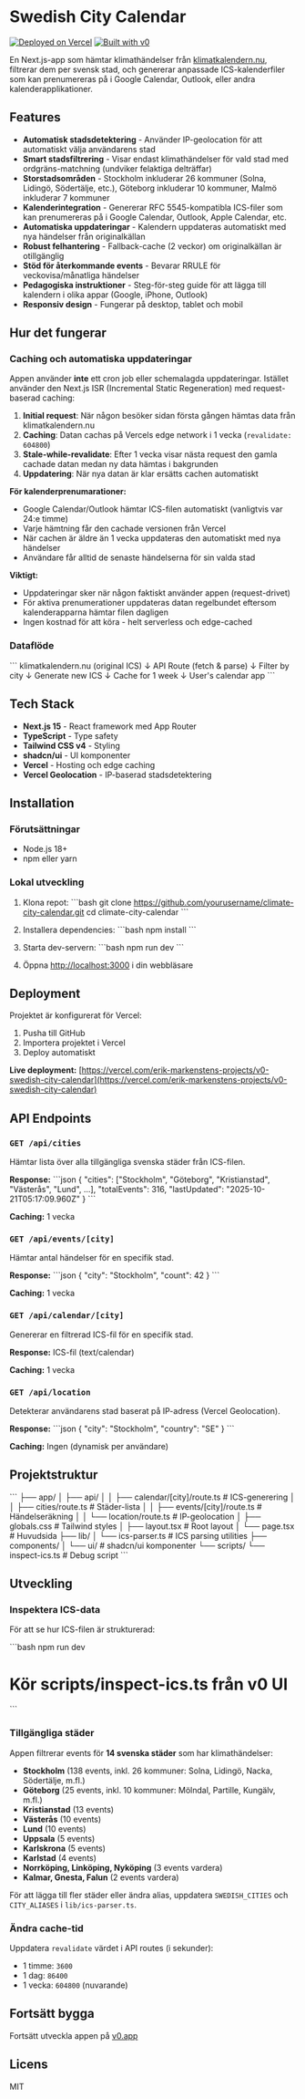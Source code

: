 # Swedish City Calendar

[![Deployed on Vercel](https://img.shields.io/badge/Deployed%20on-Vercel-black?style=for-the-badge&logo=vercel)](https://vercel.com/erik-markenstens-projects/v0-swedish-city-calendar)
[![Built with v0](https://img.shields.io/badge/Built%20with-v0.app-black?style=for-the-badge)](https://v0.app/chat/projects/ZHybRRl1P40)

En Next.js-app som hämtar klimathändelser från [klimatkalendern.nu](https://klimatkalendern.nu), filtrerar dem per svensk stad, och genererar anpassade ICS-kalenderfiler som kan prenumereras på i Google Calendar, Outlook, eller andra kalenderapplikationer.

## Features

- **Automatisk stadsdetektering** - Använder IP-geolocation för att automatiskt välja användarens stad
- **Smart stadsfiltrering** - Visar endast klimathändelser för vald stad med ordgräns-matchning (undviker felaktiga delträffar)
- **Storstadsområden** - Stockholm inkluderar 26 kommuner (Solna, Lidingö, Södertälje, etc.), Göteborg inkluderar 10 kommuner, Malmö inkluderar 7 kommuner
- **Kalenderintegration** - Genererar RFC 5545-kompatibla ICS-filer som kan prenumereras på i Google Calendar, Outlook, Apple Calendar, etc.
- **Automatiska uppdateringar** - Kalendern uppdateras automatiskt med nya händelser från originalkällan
- **Robust felhantering** - Fallback-cache (2 veckor) om originalkällan är otillgänglig
- **Stöd för återkommande events** - Bevarar RRULE för veckovisa/månatliga händelser
- **Pedagogiska instruktioner** - Steg-för-steg guide för att lägga till kalendern i olika appar (Google, iPhone, Outlook)
- **Responsiv design** - Fungerar på desktop, tablet och mobil

## Hur det fungerar

### Caching och automatiska uppdateringar

Appen använder **inte** ett cron job eller schemalagda uppdateringar. Istället använder den Next.js ISR (Incremental Static Regeneration) med request-baserad caching:

1. **Initial request**: När någon besöker sidan första gången hämtas data från klimatkalendern.nu
2. **Caching**: Datan cachas på Vercels edge network i 1 vecka (`revalidate: 604800`)
3. **Stale-while-revalidate**: Efter 1 vecka visar nästa request den gamla cachade datan medan ny data hämtas i bakgrunden
4. **Uppdatering**: När nya datan är klar ersätts cachen automatiskt

**För kalenderprenumarationer:**
- Google Calendar/Outlook hämtar ICS-filen automatiskt (vanligtvis var 24:e timme)
- Varje hämtning får den cachade versionen från Vercel
- När cachen är äldre än 1 vecka uppdateras den automatiskt med nya händelser
- Användare får alltid de senaste händelserna för sin valda stad

**Viktigt:**
- Uppdateringar sker när någon faktiskt använder appen (request-drivet)
- För aktiva prenumerationer uppdateras datan regelbundet eftersom kalenderapparna hämtar filen dagligen
- Ingen kostnad för att köra - helt serverless och edge-cached

### Dataflöde

\`\`\`
klimatkalendern.nu (original ICS)
         ↓
    API Route (fetch & parse)
         ↓
    Filter by city
         ↓
    Generate new ICS
         ↓
    Cache for 1 week
         ↓
    User's calendar app
\`\`\`

## Tech Stack

- **Next.js 15** - React framework med App Router
- **TypeScript** - Type safety
- **Tailwind CSS v4** - Styling
- **shadcn/ui** - UI komponenter
- **Vercel** - Hosting och edge caching
- **Vercel Geolocation** - IP-baserad stadsdetektering

## Installation

### Förutsättningar

- Node.js 18+ 
- npm eller yarn

### Lokal utveckling

1. Klona repot:
\`\`\`bash
git clone https://github.com/yourusername/climate-city-calendar.git
cd climate-city-calendar
\`\`\`

2. Installera dependencies:
\`\`\`bash
npm install
\`\`\`

3. Starta dev-servern:
\`\`\`bash
npm run dev
\`\`\`

4. Öppna [http://localhost:3000](http://localhost:3000) i din webbläsare

## Deployment

Projektet är konfigurerat för Vercel:

1. Pusha till GitHub
2. Importera projektet i Vercel
3. Deploy automatiskt

**Live deployment:** [https://vercel.com/erik-markenstens-projects/v0-swedish-city-calendar](https://vercel.com/erik-markenstens-projects/v0-swedish-city-calendar)

## API Endpoints

### `GET /api/cities`
Hämtar lista över alla tillgängliga svenska städer från ICS-filen.

**Response:**
\`\`\`json
{
  "cities": ["Stockholm", "Göteborg", "Kristianstad", "Västerås", "Lund", ...],
  "totalEvents": 316,
  "lastUpdated": "2025-10-21T05:17:09.960Z"
}
\`\`\`

**Caching:** 1 vecka

### `GET /api/events/[city]`
Hämtar antal händelser för en specifik stad.

**Response:**
\`\`\`json
{
  "city": "Stockholm",
  "count": 42
}
\`\`\`

**Caching:** 1 vecka

### `GET /api/calendar/[city]`
Genererar en filtrerad ICS-fil för en specifik stad.

**Response:** ICS-fil (text/calendar)

**Caching:** 1 vecka

### `GET /api/location`
Detekterar användarens stad baserat på IP-adress (Vercel Geolocation).

**Response:**
\`\`\`json
{
  "city": "Stockholm",
  "country": "SE"
}
\`\`\`

**Caching:** Ingen (dynamisk per användare)

## Projektstruktur

\`\`\`
├── app/
│   ├── api/
│   │   ├── calendar/[city]/route.ts  # ICS-generering
│   │   ├── cities/route.ts           # Städer-lista
│   │   ├── events/[city]/route.ts    # Händelseräkning
│   │   └── location/route.ts         # IP-geolocation
│   ├── globals.css                   # Tailwind styles
│   ├── layout.tsx                    # Root layout
│   └── page.tsx                      # Huvudsida
├── lib/
│   └── ics-parser.ts                 # ICS parsing utilities
├── components/
│   └── ui/                           # shadcn/ui komponenter
└── scripts/
    └── inspect-ics.ts                # Debug script
\`\`\`

## Utveckling

### Inspektera ICS-data

För att se hur ICS-filen är strukturerad:

\`\`\`bash
npm run dev
# Kör scripts/inspect-ics.ts från v0 UI
\`\`\`

### Tillgängliga städer

Appen filtrerar events för **14 svenska städer** som har klimathändelser:

- **Stockholm** (138 events, inkl. 26 kommuner: Solna, Lidingö, Nacka, Södertälje, m.fl.)
- **Göteborg** (25 events, inkl. 10 kommuner: Mölndal, Partille, Kungälv, m.fl.)
- **Kristianstad** (13 events)
- **Västerås** (10 events)
- **Lund** (10 events)
- **Uppsala** (5 events)
- **Karlskrona** (5 events)
- **Karlstad** (4 events)
- **Norrköping, Linköping, Nyköping** (3 events vardera)
- **Kalmar, Gnesta, Falun** (2 events vardera)

För att lägga till fler städer eller ändra alias, uppdatera `SWEDISH_CITIES` och `CITY_ALIASES` i `lib/ics-parser.ts`.

### Ändra cache-tid

Uppdatera `revalidate` värdet i API routes (i sekunder):
- 1 timme: `3600`
- 1 dag: `86400`
- 1 vecka: `604800` (nuvarande)

## Fortsätt bygga

Fortsätt utveckla appen på [v0.app](https://v0.app/chat/projects/ZHybRRl1P40)

## Licens

MIT
